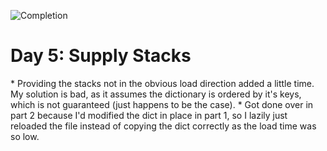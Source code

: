 
![Completion](https://img.shields.io/badge/Completed-Parts%201%20%26%202-green.svg)
<h1>Day 5: Supply Stacks</h1>
* Providing the stacks not in the obvious load direction added a little time. My solution is bad, as it assumes the dictionary is ordered by it's keys, which is not guaranteed (just happens to be the case).
* Got done over in part 2 because I'd modified the dict in place in part 1, so I lazily just reloaded the file instead of copying the dict correctly as the load time was so low.